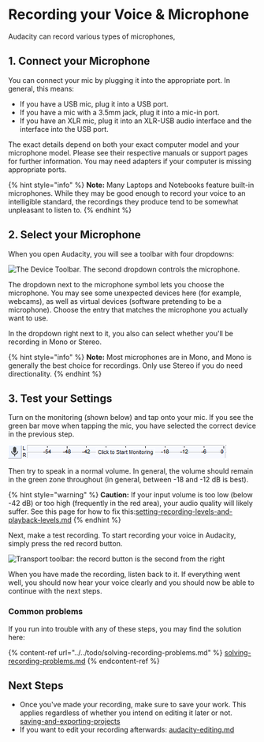 # Recording your Voice & Microphone

Audacity can record various types of microphones,&#x20;

## 1. Connect your Microphone

You can connect your mic by plugging it into the appropriate port. In general, this means:&#x20;

* If you have a USB mic, plug it into a USB port.
* If you have a mic with a 3.5mm jack, plug it into a mic-in port.
* If you have an XLR mic, plug it into an XLR-USB audio interface and the interface into the USB port.&#x20;

The exact details depend on both your exact computer model and your microphone model. Please see their respective manuals or support pages for further information. You may need adapters if your computer is missing appropriate ports.&#x20;

{% hint style="info" %}
**Note:** Many Laptops and Notebooks feature built-in microphones. While they may be good enough to record your voice to an intelligible standard, the recordings they produce tend to be somewhat unpleasant to listen to.&#x20;
{% endhint %}

## 2. Select your Microphone

When you open Audacity, you will see a toolbar with four dropdowns:

![The Device Toolbar. The second dropdown controls the microphone.](../../.gitbook/assets/device\_toolbar.png)

The dropdown next to the microphone symbol lets you choose the microphone. You may see some unexpected devices here (for example, webcams), as well as virtual devices (software pretending to be a microphone). Choose the entry that matches the microphone you actually want to use.&#x20;

In the dropdown right next to it, you also can select whether you'll be recording in Mono or Stereo.&#x20;

{% hint style="info" %}
**Note:** Most microphones are in Mono, and Mono is generally the best choice for recordings. Only use Stereo if you do need directionality.&#x20;
{% endhint %}

## 3. Test your Settings

Turn on the monitoring (shown below) and tap onto your mic. If you see the green bar move when tapping the mic, you have selected the correct device in the previous step.&#x20;

![The input level monitor](<../../.gitbook/assets/click to start monitoring>)

Then try to speak in a normal volume. In general, the volume should remain in the green zone throughout (in general, between -18 and -12 dB is best).

{% hint style="warning" %}
**Caution:** If your input volume is too low (below -42 dB) or too high (frequently in the red area), your audio quality will likely suffer. See this page for how to fix this:[setting-recording-levels-and-playback-levels.md](setting-recording-levels-and-playback-levels.md "mention")&#x20;
{% endhint %}

Next, make a test recording. To start recording your voice in Audacity, simply press the red record button.&#x20;

![Transport toolbar: the record button is the second from the right](../../.gitbook/assets/transport\_toolbar.png)

When you have made the recording, listen back to it. If everything went well, you should now hear your voice clearly and you should now be able to continue with the next steps.

### Common problems

If you run into trouble with any of these steps, you may find the solution here:

{% content-ref url="../../todo/solving-recording-problems.md" %}
[solving-recording-problems.md](../../todo/solving-recording-problems.md)
{% endcontent-ref %}

## Next Steps

* Once you've made your recording, make sure to save your work. This applies regardless of whether you intend on editing it later or not. [saving-and-exporting-projects](../saving-and-exporting-projects/ "mention")
* If you want to edit your recording afterwards: [audacity-editing.md](../audacity-editing.md "mention")

